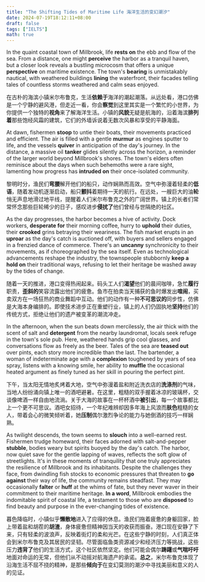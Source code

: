 ```yaml
---
title: "The Shifting Tides of Maritime Life 海洋生活的变幻潮汐"
date: 2024-07-19T18:12:11+08:00
draft: false
tags: ["IELTS"]
math: true
---
```


In the quaint coastal town of Millbrook, life **rests on** the ebb and flow of the sea. From a distance, one might **perceive** the harbor as a tranquil haven, but a closer look reveals a bustling microcosm that offers a unique **perspective** on maritime existence. The town's **bearing** is unmistakably nautical, with weathered buildings **lining** the waterfront, their facades telling tales of countless storms weathered and calm seas enjoyed.

在古朴的海滨小镇米尔布鲁克，生活**依赖于**海洋的潮起潮落。从远处看，港口仿佛是一个宁静的避风港，但走近一看，你会**察觉**到这里其实是一个繁忙的小世界，为你提供一个独特的**视角**来了解海洋生活。小镇的**风貌**无疑是航海的，沿着海滨**排列着**那些饱经风霜的建筑，它们的外墙诉说着无数次风暴和享受的平静海面。

At dawn, fishermen **stoop** to untie their boats, their movements practiced and efficient. The air is filled with a gentle **murmur** as engines sputter to life, and the vessels **quiver** in anticipation of the day's journey. In the distance, a massive oil **tanker** glides silently across the horizon, a reminder of the larger world  beyond Millbrook's shores. The town's elders often reminisce about the  days when such behemoths were a rare sight, lamenting how progress has **intruded on** their once-isolated community.

黎明时分，渔民们**弯腰**解开他们的船只，动作娴熟而高效。空气中弥漫着轻柔的**低语**，随着发动机逐渐启动，船只**颤抖**着期待一天的航行。在远处，一艘巨大的油**轮**悄无声息地滑过地平线，提醒着人们米尔布鲁克之外的广阔世界。镇上的长者们常常怀念那些巨轮稀少的日子，感叹进步**侵扰了**他们曾经与世隔绝的社区。

As the day progresses, the harbor becomes a hive of activity. Dock workers, **desperate for** their morning coffee, hurry to **uphold** their duties, their **crooked** grins betraying their weariness. The fish market erupts in an **uproar** as the day's catch is auctioned off, with buyers and sellers engaged in a frenzied dance of commerce. There's an **uncanny** synchronicity to their movements, as if choreographed by the sea  itself. Even as technological advancements reshape the industry, the  townspeople stubbornly **keep a hold on** their traditional ways, refusing to let their heritage be washed away by the tides of change.

随着一天的推进，港口变得热闹起来。码头工人们**渴望**他们的晨间咖啡，急忙**履行**职责，**歪斜的**笑容流露出他们的疲惫。鱼市在拍卖当天捕获的鱼时爆发出**喧闹**，买卖双方在一场狂热的商业舞蹈中互动。他们的动作有一种**不可思议的**同步性，仿佛是大海本身编排的。即使技术进步正在重塑行业，镇上的人们仍固执地**坚持**他们的传统方式，拒绝让他们的遗产被变革的潮流冲走。

In the afternoon, when the sun beats down mercilessly, the air thick with the scent of salt and **detergent** from the nearby laundromat, locals seek refuge in the town's sole pub.  Here, weathered hands grip cool glasses, and conversations flow as  freely as the beer. Tales of the sea are **teased out** over pints, each story more incredible than the last. The bartender, a woman of indeterminate age with a **complexion** toughened by years of sea spray, listens with a knowing smile, her ability to **muffle** the occasional heated argument as finely tuned as her skill in pouring the perfect pint.

下午，当太阳无情地炙烤着大地，空气中弥漫着盐和附近洗衣店的**洗涤剂**的气味，当地人纷纷涌向镇上唯一的酒吧避暑。在这里，粗糙的双手握着冰凉的玻璃杯，交谈像啤酒一样自由地流淌。关于大海的故事在一杯杯酒中**被引出**，每一个故事都比上一个更不可思议。酒吧女招待，一个年纪难辨却因多年海上风浪而**肤色**粗糙的女人，带着会心的微笑倾听着，她**压制**偶尔激烈争论的能力与她倒酒的技巧一样娴熟。

As twilight descends, the town seems to **slouch** into a well-earned rest. Fishermen trudge homeward, their faces adorned with salt-and-pepper **stubble**, bodies weary but spirits buoyed by the day's catch. The harbor, now  quiet save for the gentle lapping of waves, reflects the soft glow of  streetlights. It's in these moments of tranquility that one truly  appreciates the resilience of Millbrook and its inhabitants. Despite the challenges they face, from dwindling fish stocks to economic pressures  that threaten to **go against** their way of life, the community remains steadfast. They may occasionally **falter** or **huff** at the whims of fate, but they never waver in their commitment to their maritime heritage. **In a word**, Millbrook embodies the indomitable spirit of coastal life, a testament to those who are **disposed** to find beauty and purpose in the ever-changing tides of existence.

暮色降临时，小镇似乎**懒散地**进入了应得的休息。渔民们拖着疲惫的身躯回家，脸上带着盐和胡茬的**胡渣**，身体疲惫但精神因当天的收获而振奋。港口现在安静了下来，只有轻柔的波浪声，反映着街灯的柔和光芒。在这些宁静的时刻，人们真正体会到米尔布鲁克及其居民的坚韧。尽管面临鱼类资源减少和经济压力等挑战，这些压力**违背了**他们的生活方式，这个社区依然坚定。他们可能会偶尔**踌躇**或**气喘吁吁**地面对命运的无常，但他们从不动摇对航海遗产的承诺。**总之**，米尔布鲁克体现了沿海生活不屈不挠的精神，是那些**倾向于**在变幻莫测的潮汐中寻找美丽和意义的人的见证。
